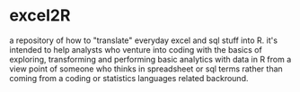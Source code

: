 # excel2R
a repository of how to "translate" everyday excel and sql stuff into R. it's intended to help analysts who venture into 
coding with the basics of exploring, transforming and performing basic analytics with data in R from a view point of 
someone who thinks in spreadsheet or sql terms rather than coming from a coding or statistics languages related backround. 
